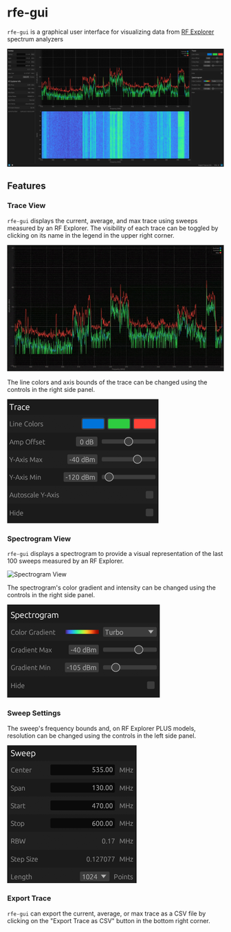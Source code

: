 # rfe-gui

`rfe-gui` is a graphical user interface for visualizing data from [RF Explorer](https://www.j3.rf-explorer.com/) spectrum analyzers

![rfe-gui](./assets/rfe-gui.jpg)

## Features

### Trace View

`rfe-gui` displays the current, average, and max trace using sweeps measured by an RF Explorer. The visibility of each trace can be toggled by clicking on its name in the legend in the upper right corner.

![Trace View](./assets/trace.gif)

The line colors and axis bounds of the trace can be changed using the controls in the right side panel.

![Trace Settings](./assets/trace-settings.png)

### Spectrogram View

`rfe-gui` displays a spectrogram to provide a visual representation of the last 100 sweeps measured by an RF Explorer.

![Spectrogram View](./assets/spectrogram.gif)

The spectrogram's color gradient and intensity can be changed using the controls in the right side panel.

![Spectrogram Settings](./assets/spectrogram-settings.png)

### Sweep Settings

The sweep's frequency bounds and, on RF Explorer PLUS models, resolution can be changed using the controls in the left side panel.

![Sweep Settings](./assets/sweep-settings.png)

### Export Trace

`rfe-gui` can export the current, average, or max trace as a CSV file by clicking on the "Export Trace as CSV" button in the bottom right corner.
